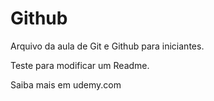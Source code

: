 # Github

Arquivo da aula de Git e Github para iniciantes.

Teste para modificar um Readme.

Saiba mais em udemy.com
